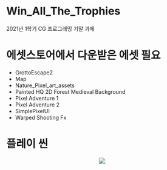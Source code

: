 # Win_All_The_Trophies
2021년 1학기 CG 프로그래밍 기말 과제

# 에셋스토어에서 다운받은 에셋 필요
- GrottoEscape2
- Map
- Nature_Pixel_art_assets
- Painted HQ 2D Forest Medieval Background
- Pixel Adventure 1
- Pixel Adventure 2
- SimplePixelUI
- Warped Shooting Fx

# 플레이 씬
<p align="center">
  <img src="https://user-images.githubusercontent.com/68226341/223622494-e300ee9d-8aeb-4b9a-98e9-44fd77eb49ab.png">
</p>


